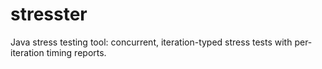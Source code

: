 # stresster
Java stress testing tool: concurrent, iteration-typed stress tests with per-iteration timing reports.
